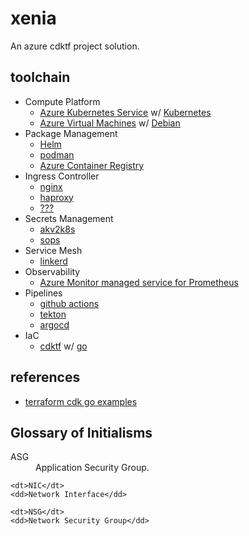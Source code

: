 # xenia

An azure cdktf project solution.

## toolchain

- Compute Platform
  - [Azure Kubernetes Service](https://azure.microsoft.com/en-us/products/kubernetes-service) w/ [Kubernetes](https://kubernetes.io/)
  - [Azure Virtual Machines](https://azure.microsoft.com/en-us/products/virtual-machines) w/ [Debian](https://www.debian.org/)
- Package Management
  - [Helm](https://helm.sh)
  - [podman](https://podman.io/)
  - [Azure Container Registry](https://azure.microsoft.com/en-us/products/container-registry)
- Ingress Controller
  - [nginx](https://www.nginx.com/)
  - [haproxy](https://www.haproxy.org/)
  - [???](https://linkerd.io/2.12/tasks/using-ingress/)
- Secrets Management
  - [akv2k8s](https://akv2k8s.io/)
  - [sops](https://github.com/mozilla/sops)
- Service Mesh
  - [linkerd](https://linkerd.io/)
- Observability
  - [Azure Monitor managed service for Prometheus](https://learn.microsoft.com/en-us/azure/azure-monitor/essentials/prometheus-metrics-overview)
- Pipelines
  - [github actions](https://github.com/features/actions)
  - [tekton](https://tekton.dev/)
  - [argocd](https://argo-cd.readthedocs.io/en/stable/)
- IaC
  - [cdktf](https://developer.hashicorp.com/terraform/cdktf) w/ [go](https://go.dev/)

## references

- [terraform cdk go examples](https://github.com/hashicorp/terraform-cdk/tree/main/examples/go)

## Glossary of Initialisms

<dl>
    <dt>ASG</dt>
    <dd>Application Security Group.</dd>

    <dt>NIC</dt>
    <dd>Network Interface</dd>

    <dt>NSG</dt>
    <dd>Network Security Group</dd>
</dl>
